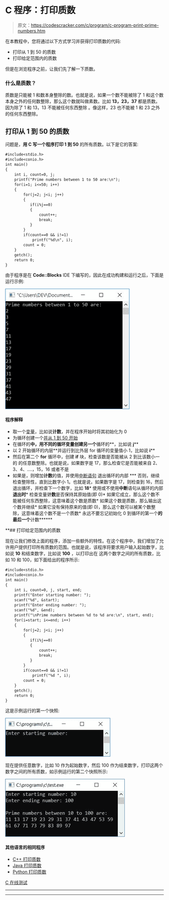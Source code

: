 # C 程序：打印质数

> 原文：<https://codescracker.com/c/program/c-program-print-prime-numbers.htm>

在本教程中，您将通过以下方式学习并获得打印质数的代码:

*   打印从 1 到 50 的质数
*   打印给定范围内的质数

但是在浏览程序之前，让我们先了解一下质数。

### 什么是质数？

质数是只能被 1 和数本身整除的数。也就是说，如果一个数不能被除了 1 和这个数本身之外的任何数整除，那么这个数就叫做素数。比如 **13，23，37** 都是质数。因为除了 1 和 13，13 不能被任何东西整除 。像这样，23 也不能被 1 和 23 之外的任何东西整除。

## 打印从 1 到 50 的质数

问题是，**用 C 写一个程序打印 1 到 50** 的所有质数。以下是它的答案:

```
#include<stdio.h>
#include<conio.h>
int main()
{
    int i, count=0, j;
    printf("Prime numbers between 1 to 50 are:\n");
    for(i=1; i<=50; i++)
    {
        for(j=2; j<i; j++)
        {
           if(i%j==0)
           {
               count++;
               break;
           }
        }
        if(count==0 && i!=1)
            printf("%d\n", i);
        count = 0;
    }
    getch();
    return 0;
}
```

由于程序是在 **Code::Blocks** IDE 下编写的，因此在成功构建和运行之后，下面是运行示例:

![print all prime number between 1 50 c](img/2fdaf5442f2d62fdc1f8b60805927630.png)

#### 程序解释

*   取一个[变量](/c/c-variables.htm)，比如说**计数**，并在程序开始时将其初始化为 0
*   为循环创建一个[并从 1 到 50 开始](/c/c-for-loop.htm)
*   在循环的**中，用不同的循环变量创建另一个**循环的**，比如说 **j****
*   以 2 开始循环的内层**并运行到比外层 for 循环的变量值小 1，比如说 **i****
*   然后在第二个 **for** 循环中，创建 **if** 块，检查该数是否能被从 2 到比该数小一的 的任意数整除。也就是说，如果数字是 17，那么检查它是否能被来自 2、3、4、....，15，16 或者不是
*   如果是，则增加**计数**的值，并使用[中断语句](/c/c-break-statement.htm) 退出循环的内部
***   否则，继续检查整除性，直到比数字小 1。也就是说，如果数字是 17，则检查到 16，然后退出循环，并检查下一个数字，比如 **18***   使用或不使用**中断**语句从循环的内部**退出时***   检查变量**计数**是否保持其原始值(即 0)*   如果它成立，那么这个数不能被任何东西整除，这意味着这个数是质数*   如果这个数是质数，那么输出这个数并继续*   如果它没有保持原来的值(即 0)，那么这个数可以被某个数整除，这意味着这个数不是一个质数*   永远不要忘记初始化 0 到循环的第一个**的最后一个**计数******

 **## 打印给定范围内的质数

现在让我们修改上面的程序，添加一些额外的特性。在这个程序中，我们增加了允许用户提供打印所有质数的范围。也就是说，该程序将要求用户输入起始数字，比如说 **10** 和结束数字，比如说 **100** ，以打印出在 这两个数字之间的所有质数，比如 10 和 100，如下面给出的程序所示:

```
#include<stdio.h>
#include<conio.h>
int main()
{
    int i, count=0, j, start, end;
    printf("Enter starting number: ");
    scanf("%d", &start);
    printf("Enter ending number: ");
    scanf("%d", &end);
    printf("\nPrime numbers between %d to %d are:\n", start, end);
    for(i=start; i<=end; i++)
    {
        for(j=2; j<i; j++)
        {
           if(i%j==0)
           {
               count++;
               break;
           }
        }
        if(count==0 && i!=1)
            printf("%d ", i);
        count = 0;
    }
    getch();
    return 0;
}
```

这是示例运行的第一个快照:

![print all prime numbers c](img/0a36114657bd62c4c5aea47acee7f633.png)

现在提供任意数字，比如 10 作为起始数字，然后 100 作为结束数字，打印这两个数字之间的所有质数，如示例运行的第二个快照所示:

![c program print prime numbers](img/400bce26a9deb327ba30e33147da3a99.png)

#### 其他语言的相同程序

*   [C++ 打印质数](/cpp/program/cpp-program-print-prime-numbers.htm)
*   [Java 打印质数](/java/program/java-program-print-prime-numbers.htm)
*   [Python 打印质数](/python/program/python-program-print-prime-numbers.htm)

[C 在线测试](/exam/showtest.php?subid=2)

* * *

* * ***